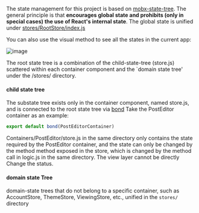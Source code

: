 The state management for this project is based on [mobx-state-tree](https://github.com/mobxjs/mobx-state-tree). The general principle is that **encourages global state and prohibits (only in special cases) the use of React's internal state**. The global state is unified under [stores/RootStore/index.js](https://github.com/coderplanets/coderplanets_web/blob/dev/stores/RootStore/index.js)

You can also use the visual method to see all the states in the current app:

![image](https://user-images.githubusercontent.com/6184465/51725852-63eee400-209f-11e9-96c2-db13a7c8aeaa.png)

The root state tree is a combination of the child-state-tree (store.js) scattered within each container component and the `domain state tree' under the /stores/ directory.

#### child state tree

The substate tree exists only in the container component, named store.js, and is connected to the root state tree via [bond](https://github.com/coderplanets/coderplanets_web/blob/dev/utils/mobx_helper.js#L37) Take the PostEditor container as an example:

```js
export default bond(PostEditorContainer)
```

Containers/PostEditor/store.js in the same directory only contains the state required by the PostEditor container, and the state can only be changed by the method method exposed in the store, which is changed by the method call in logic.js in the same directory. The view layer cannot be directly Change the status.

#### domain state Tree

domain-state trees that do not belong to a specific container, such as AccountStore, ThemeStore, ViewingStore, etc., unified in the `stores/` directory
